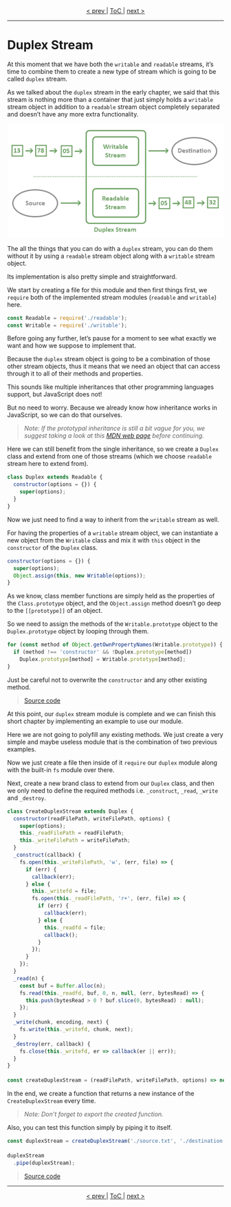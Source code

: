 <div align="center">
  <a title="Previous Chapter | Readable Stream" href="/book/Readable-Stream.md"> < prev </a>
  |
  <a title="Go to the Table of Contents" href="/book#table-of-contents"> ToC </a>
  |
  <a title="Next Chapter | Transform Stream" href="/book/Transform-Stream.md"> next > </a>
</div>

***

# Duplex Stream

At this moment that we have both the `writable` and `readable` streams, it’s time to combine them to create a new type of stream which is going to be called `duplex` stream.

As we talked about the `duplex` stream in the early chapter, we said that this stream is nothing more than a container that just simply holds a `writable` stream object in addition to a `readable` stream object completely separated and doesn’t have any more extra functionality.

<p align="center">
  <img alt="duplex stream" src="/book/assets/figure-05_duplex-stream.png" />
</p>

The all the things that you can do with a `duplex` stream, you can do them without it by using a `readable` stream object along with a `writable` stream object.

Its implementation is also pretty simple and straightforward.

We start by creating a file for this module and then first things first, we `require` both of the implemented stream modules (`readable` and `writable`) here.

```javascript
const Readable = require('./readable');
const Writable = require('./writable');
```

Before going any further, let’s pause for a moment to see what exactly we want and how we suppose to implement that.

Because the `duplex` stream object is going to be a combination of those other stream objects, thus it means that we need an object that can access through it to all of their methods and properties.

This sounds like multiple inheritances that other programming languages support, but JavaScript does not!

But no need to worry. Because we already know how inheritance works in JavaScript, so we can do that ourselves.

> *Note: If the prototypal inheritance is still a bit vague for you, we suggest taking a look at this [MDN web page](https://developer.mozilla.org/en-US/docs/Web/JavaScript/Inheritance_and_the_prototype_chain) before continuing.*

Here we can still benefit from the single inheritance, so we create a `Duplex` class and extend from one of those streams (which we choose `readable` stream here to extend from).

```javascript
class Duplex extends Readable {
  constructor(options = {}) {
    super(options);
  }
}
```

Now we just need to find a way to inherit from the `writable` stream as well.

For having the properties of a `writable` stream object, we can instantiate a new object from the `Writable` class and mix it with `this` object in the `constructor` of the `Duplex` class.

```javascript
constructor(options = {}) {
  super(options);
  Object.assign(this, new Writable(options));
}
```

As we know, class member functions are simply held as the properties of the `Class.prototype` object, and the `Object.assign` method doesn’t go deep to the `[[prototype]]` of an object.

So we need to assign the methods of the `Writable.prototype` object to the `Duplex.prototype` object by looping through them.

```javascript
for (const method of Object.getOwnPropertyNames(Writable.prototype)) {
  if (method !== 'constructor' && !Duplex.prototype[method])
    Duplex.prototype[method] = Writable.prototype[method];
}
```

Just be careful not to overwrite the `constructor` and any other existing method.

> [Source code](https://github.com/Babak-Gholamzadeh/stream-module/tree/a88874e6784ffe386eab5adfb62ec84b3c390c52)

At this point, our `duplex` stream module is complete and we can finish this short chapter by implementing an example to use our module.

Here we are not going to polyfill any existing methods. We just create a very simple and maybe useless module that is the combination of two previous examples.

Now we just create a file then inside of it `require` our `duplex` module along with the built-in `fs` module over there.

Next, create a new brand class to extend from our `Duplex` class, and then we only need to define the required methods i.e. `_construct`, `_read`, `_write` and `_destroy`.

```javascript
class CreateDuplexStream extends Duplex {
  constructor(readFilePath, writeFilePath, options) {
    super(options);
    this._readFilePath = readFilePath;
    this._writeFilePath = writeFilePath;
  }
  _construct(callback) {
    fs.open(this._writeFilePath, 'w', (err, file) => {
      if (err) {
        callback(err);
      } else {
        this._writefd = file;
        fs.open(this._readFilePath, 'r+', (err, file) => {
          if (err) {
            callback(err);
          } else {
            this._readfd = file;
            callback();
          }
        });
      }
    });
  }
  _read(n) {
    const buf = Buffer.alloc(n);
    fs.read(this._readfd, buf, 0, n, null, (err, bytesRead) => {
      this.push(bytesRead > 0 ? buf.slice(0, bytesRead) : null);
    });
  }
  _write(chunk, encoding, next) {
    fs.write(this._writefd, chunk, next);
  }
  _destroy(err, callback) {
    fs.close(this._writefd, er => callback(er || err));
  }
}

const createDuplexStream = (readFilePath, writeFilePath, options) => new CreateDuplexStream(readFilePath, writeFilePath, options);
```

In the end, we create a function that returns a new instance of the `CreateDuplexStream` every time.

> *Note: Don’t forget to export the created function.*

Also, you can test this function simply by piping it to itself.

```javascript
const duplexStream = createDuplexStream('./source.txt', './destination.txt');

duplexStream
  .pipe(duplexStream);
```

> [Source code](https://github.com/Babak-Gholamzadeh/stream-module/tree/f746d5f94a79edb29a89172f4bfc0b306af57c42)

***

<div align="center">
  <a title="Previous Chapter | Readable Stream" href="/book/Readable-Stream.md"> < prev </a>
  |
  <a title="Go to the Table of Contents" href="/book#table-of-contents"> ToC </a>
  |
  <a title="Next Chapter | Transform Stream" href="/book/Transform-Stream.md"> next > </a>
</div>
